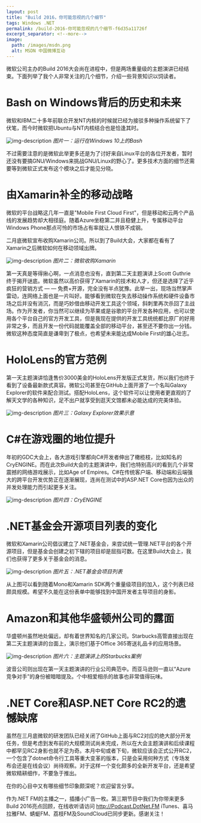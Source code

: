 ```yaml
---
layout: post
title: "Build 2016，你可能忽视的几个细节"
tags: Windows .NET
permalink: /build-2016-你可能忽视的几个细节-f6d35a11726f
excerpt_separator: <!--more-->
image:
  path: /images/msdn.png
  alt: MSDN 中国微博互动
---
```


微软公司主办的Build 2016大会尚在进程中，但是两场重量级的主题演讲已经结束。下面列举了我个人非常关注的几个细节，介绍一些背景知识以饲读者。
<!--more-->

# Bash on Windows背后的历史和未来

微软和IBM二十多年前联合开发NT内核的时候就已经为接驳多种操作系统留下了伏笔，而今时微软把Ubuntu与NT内核结合也是恰逢其时。

![img-description](/images/bash.png)
_图片一：运行在Windows 10上的Bash_

不过需要注意的是微软此举更多还是为了讨好来自Linux平台的各位开发者，暂时还没有要搞GNU/Windows来挑战GNU/Linux的野心了。更多技术方面的细节还需要等到微软正式发布这个模块之后才能见分晓。

# 由Xamarin补全的移动战略

微软的平台战略这几年一直是"Mobile First Cloud First"，但是移动和云两个产品线的发展趋势却大相径庭。随着Azure坐稳第二并且稳健上升，专属移动平台Windows Phone那点可怜的市场占有率就让人恨铁不成钢。

二月底微软宣布收购Xamarin公司。所以到了Build大会，大家都在看有了Xamarin之后微软如何在移动领域出牌。

![img-description](/images/xamarin-plus.png)
_图片二：微软收购Xamarin_

第一天真是等得揪心啊，一点消息也没有，直到第二天主题演讲上Scott Guthrie终于揭开谜底。微软虽然以高价获得了Xamarin的技术和人才，但还是选择了近乎疯狂的营销方式 — — 免费+开源，完全没有半点犹豫。此举一出，现场当然掌声雷动，连网络上面也是一片叫好。能够看到微软在失去移动操作系统和硬件设备市场之后并没有消沉，而是巧妙借由移动开发工具这个领域，斜刺里再次杀回了主战场。作为开发者，你当然可以继续为苹果或是谷歌的平台开发各种应用，也可以使用各个平台自己的官方开发工具，但是我现在提供的开发工具统统都比原厂的好用非常之多，而且开发一份代码就能覆盖全部的移动平台，甚至还不要你出一分钱。微软这种态度简直是谦卑到了极点，也希望未来能达成Mobile First的雄心壮志。

# HoloLens的官方范例

第一天主题演讲恰逢售价3000美金的HoloLens开发版正式发货，所以我们也终于看到了设备最新款式真容。微软公司甚至在GitHub上面开源了一个名叫Galaxy Explorer的软件来配合测试。搭配HoloLens，这个软件可以让使用者更直观的了解天文学的各种知识，足不出户就享受到逛天文馆都未必能达成的完美体验。

![img-description](/images/hololens.png)
_图片三：Galaxy Explorer效果示意_

# C#在游戏圈的地位提升

年初的GDC大会上，各大游戏引擎都向C#开发者伸出了橄榄枝，比如知名的CryENGINE。而在此次Build大会的主题演讲中，我们也特别高兴的看到几个非常震撼的网络游戏展示，比如Age of Empires。C#在传统客户端、移动端和云端强大的跨平台开发优势正在逐渐展现，连尚在测试中的ASP.NET Core也因为出众的并发处理能力而引起更多关注。

![img-description](/images/cryengine.png)
_图片四：CryENGINE_

# .NET基金会开源项目列表的变化

微软和Xamarin公司倡议建立了.NET基金会，来尝试统一管理.NET平台的各个开源项目，但是基金会创建之初下辖的项目却是屈指可数。在这里Build大会上，我们也获得了更多关于基金会的消息。

![img-description](/images/net-foundation.png)
_图片五：.NET基金会项目列表_

从上图可以看到随着Mono和Xamarin SDK两个重量级项目的加入，这个列表已经颇具规模。希望不久能在这份表单中能够找到中国开发者主导项目的身影。

# Amazon和其他华盛顿州公司的露面

华盛顿州虽然地处偏远，却有着世界知名的几家公司。Starbucks高管直接出现在第二天主题演讲的台面上，演示他们基于Office 365寄送礼品卡的应用场景。

![img-description](/images/starbucks.png)
_图片六：主题演讲上的Starbucks案例_

波音公司则出现在第一天主题演讲的行业公司典范中。而亚马逊则一直以“Azure竞争对手”的身份被暗暗提及。个中相爱相杀的故事也非常值得玩味。

# .NET Core和ASP.NET Core RC2的遗憾缺席

虽然在三月底微软的研发团队已经关闭了GitHub上面与RC2对应的绝大部分开发任务，但是考虑到发布前的大规模测试尚未完成，所以在大会主题演讲和后续课程中都罕见RC2身影也就不足为奇。本月中旬或者下旬，微软应该会正式公开RC2，一个包含了dotnet命令行工具等重大变革的版本，只是会采用何种方式（专场发布会还是在线会议）尚待观察。对于这样一个变化颇多的全新开发平台，还是希望微软精耕细作，不要急于推出。

在你的心目中又有哪些细节印象颇深呢？欢迎留言分享。

作为.NET FM的主播之一，插播小广告一枚。第三期节目中我们为你带来更多Build 2016亮点回顾，在线收听请访问 http://Podcast.DotNet.FM iTunes、喜马拉雅FM、蜻蜓FM、荔枝FM及SoundCloud已同步更新。感谢关注！
